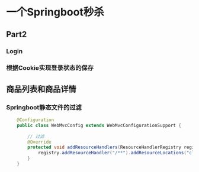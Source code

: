 # 一个Springboot秒杀

## Part2

### Login

### 根据Cookie实现登录状态的保存


## 商品列表和商品详情

### Springboot静态文件的过滤

```java
    @Configuration
    public class WebMvcConfig extends WebMvcConfigurationSupport {
        
        // 过滤
        @Override
        protected void addResourceHandlers(ResourceHandlerRegistry registry) {
            registry.addResourceHandler("/**").addResourceLocations("classpath:/static/");
        }
    }
```